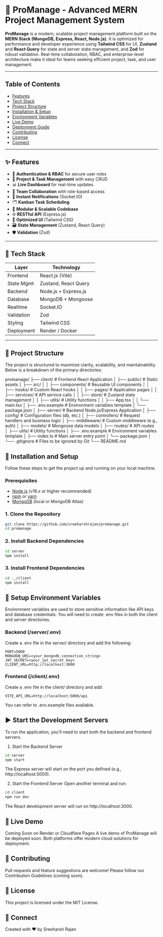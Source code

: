 # 🚀 ProManage - Advanced MERN Project Management System

**ProManage** is a modern, scalable project management platform built on the **MERN Stack (MongoDB, Express, React, Node.js)**. It is optimized for performance and developer experience using **Tailwind CSS** for UI, **Zustand** and **React Query** for state and server state management, and **Zod** for robust validation. Real-time collaboration, RBAC, and enterprise-level architecture make it ideal for teams seeking efficient project, task, and user management.

---

## Table of Contents

- [Features](#features)
- [Tech Stack](#tech-stack)
- [Project Structure](#project-structure)
- [Installation & Setup](#installation--setup)
- [Environment Variables](#environment-variables)
- [Live Demo](#live-demo)
- [Deployment Guide](#deployment-guide)
- [Contributing](#contributing)
- [License](#license)
- [Connect](#connect)

---

## ✨ Features

- 🔐 **Authentication & RBAC** for secure user roles
- 📁 **Project & Task Management** with easy CRUD
- 📊 **Live Dashboard** for real-time updates
- 🤝 **Team Collaboration** with role-based access
- 🔔 **Instant Notifications** (Socket.IO)
- 🗂️ **Kanban Task Scheduling**
- 🧩 **Modular & Scalable Codebase**
- 🌐 **RESTful API** (Express.js)
- 🎨 **Optimized UI** (Tailwind CSS)
- 🗃️ **State Management** (Zustand, React Query)
- 🛡️ **Validation** (Zod)

---

## 🧱 Tech Stack

| Layer        | Technology                        |
|--------------|-----------------------------------|
| Frontend     | React.js (Vite)                   |
| State Mgmt   | Zustand, React Query              |
| Backend      | Node.js + Express.js              |
| Database     | MongoDB + Mongoose                |
| Realtime     | Socket.IO                         |
| Validation   | Zod                               |
| Styling      | Tailwind CSS                      |
| Deployment   | Render / Docker                   |

---

## 📁 Project Structure

The project is structured to maximize clarity, scalability, and maintainability. Below is a breakdown of the primary directories:

promanage/
├── client/             # Frontend React Application
│   ├── public/         # Static assets
│   ├── src/
│   │   ├── components/ # Reusable UI components
│   │   ├── hooks/      # Custom React hooks
│   │   ├── pages/      # Application pages
│   │   ├── services/   # API service calls
│   │   ├── store/      # Zustand state management
│   │   ├── utils/      # Utility functions
│   │   ├── App.tsx
│   │   └── main.tsx
│   ├── .env.example    # Environment variables template
│   └── package.json
│
├── server/             # Backend Node.js/Express Application
│   ├── config/         # Configuration files (db, etc.)
│   ├── controllers/    # Request handlers and business logic
│   ├── middleware/     # Custom middleware (e.g., auth)
│   ├── models/         # Mongoose data models
│   ├── routes/         # API routes
│   ├── utils/          # Utility functions
│   ├── .env.example    # Environment variables template
│   ├── index.ts        # Main server entry point
│   └── package.json
│
└── .gitignore          # Files to be ignored by Git
└── README.md

## 🔩 Installation and Setup

Follow these steps to get the project up and running on your local machine.

### Prerequisites

- [Node.js](https://nodejs.org/) (v16.x or higher recommended)
- [npm](https://www.npmjs.com/) or [yarn](https://yarnpkg.com/)
- [MongoDB](https://www.mongodb.com/cloud/atlas) (local or MongoDB Atlas)

### 1. Clone the Repository

```bash
git clone https://github.com/sreeharshrajan/promanage.git
cd promanage
```

### 2. Install Backend Dependencies

```bash
cd server
npm install
```

### 3. Install Frontend Dependencies

```bash
cd ../client
npm install
```

## 🔑 Setup Environment Variables
Environment variables are used to store sensitive information like API keys and database credentials. You will need to create .env files in both the client and server directories.

### Backend (/server/.env)
Create a .env file in the server/ directory and add the following:

```env
PORT=5000
MONGODB_URI=<your_mongodb_connection_string>
JWT_SECRET=<your_jwt_secret_key>
CLIENT_URL=http://localhost:3000
```

### Frontend (/client/.env)
Create a .env file in the client/ directory and add:

```env
VITE_API_URL=http://localhost:5000/api
```
You can refer to .env.example files available.

## ▶️ Start the Development Servers
To run the application, you’ll need to start both the backend and frontend servers.

1. Start the Backend Server
```bash
cd server
npm start
```
The Express server will start on the port you defined (e.g., http://localhost:5000).

2. Start the Frontend Server
Open another terminal and run:

```bash
cd client
npm run dev
```
The React development server will run on http://localhost:3000.

## 🚀 Live Demo
Coming Soon on Render or Cloudflare Pages
A live demo of ProManage will be deployed soon. Both platforms offer modern cloud solutions for deployment.

## 🤝 Contributing
Pull requests and feature suggestions are welcome!
Please follow our Contribution Guidelines (coming soon).

## 📜 License
This project is licensed under the MIT License.

## 🔗 Connect
Created with ❤️ by Sreeharsh Rajan

